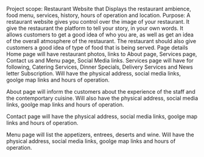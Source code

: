 Project scope: Restaurant Website that Displays the restaurant ambience, food menu, services, history, hours of operation and location.
Purpose: A restaurant website gives you control over the image of your restaurant. It give the restaurant the platform to tell your story, in your own words. It allows customers to get a good idea of who you are, as well as get an idea of the overall atmosphere of the restaurant. The restaurant should also give customers a good idea of type of food that is being served.
Page details 
Home page will have restaurant photos, links to About page, Services page, Contact us and Menu page, Social Media links.
Services page will have for following, Catering Services, Dinner Specials, Delivery Services and News letter Subscription. Will have the physical address, social media links, goolge map links and hours of operation.

About page will inform the customers about the experience of the staff and the contemportary cuisine. Will also have the physical address, social media links, goolge map links and hours of operation.

Contact page will have the physical address, social media links, goolge map links and hours of operation.

Menu page will list the appetizers, entrees, deserts and wine. Will have the physical address, social media links, goolge map links and hours of operation.
